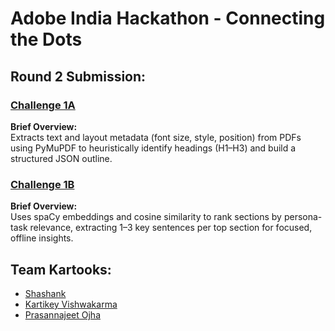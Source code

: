 
# Adobe India Hackathon - Connecting the Dots
## Round 2 Submission:

### [Challenge 1A](https://github.com/shank50/Adobe_Round2/tree/main/adobe_hackathon_round1a)

**Brief Overview:**  
Extracts text and layout metadata (font size, style, position) from PDFs using PyMuPDF to heuristically identify headings (H1–H3) and build a structured JSON outline.

### [Challenge 1B](https://github.com/shank50/Adobe_Round2/tree/main/adobe_hackathon_round1b)

**Brief Overview:**  
Uses spaCy embeddings and cosine similarity to rank sections by persona-task relevance, extracting 1–3 key sentences per top section for focused, offline insights.


## Team Kartooks:
- [Shashank](github.com/shank50)
- [Kartikey Vishwakarma](github.com/kartikey752)
- [Prasannajeet Ojha](https://github.com/pr8teen)
